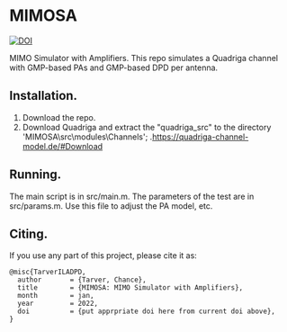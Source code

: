 # MIMOSA
[![DOI](https://zenodo.org/badge/440905926.svg)](https://zenodo.org/badge/latestdoi/440905926)

MIMO Simulator with Amplifiers.
This repo simulates a Quadriga channel with GMP-based PAs and GMP-based DPD per antenna.

## Installation.
1. Download the repo.
2. Download Quadriga and extract the "quadriga_src" to the directory 'MIMOSA\src\modules\Channels'; .https://quadriga-channel-model.de/#Download

## Running.
The main script is in src/main.m.
The parameters of the test are in src/params.m. Use this file to adjust the PA model, etc.

## Citing.
If you use any part of this project, please cite it as:
```
@misc{TarverILADPD,
  author       = {Tarver, Chance},
  title        = {MIMOSA: MIMO Simulator with Amplifiers},
  month        = jan,
  year         = 2022,
  doi          = {put apprpriate doi here from current doi above},
}
```
